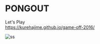 # PONGOUT

Let's Play  
https://kurehajime.github.io/game-off-2016/


![ss](https://raw.githubusercontent.com/kurehajime/game-off-2016/master/ss.png)
